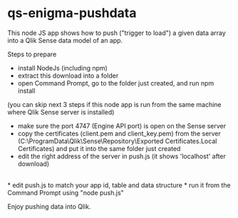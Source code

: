 # qs-enigma-pushdata

This node JS app shows how to push ("trigger to load") a given data array into a Qlik Sense data model of an app.

Steps to prepare
 * install NodeJs (including npm)
 * extract this download into a folder
 * open Command Prompt, go to the folder just created, and run npm install 

(you can skip next 3 steps if this node app is run from the same machine where Qlik Sense server is installed)
 * make sure the port 4747 (Engine API port) is open on the Sense server 
 * copy the certificates (client.pem and client_key.pem) from the server (C:\ProgramData\Qlik\Sense\Repository\Exported Certificates\.Local Certificates) and put it into the same folder just created
 * edit the right address of the server in push.js (it shows 'localhost' after download)
<br> 
 * edit push.js to match your app id, table and data structure
 * run it from the Command Prompt using "node push.js"

Enjoy pushing data into Qlik.
